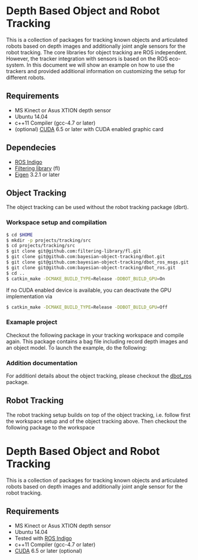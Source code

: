 
# Depth Based Object and Robot Tracking 

This is a collection of packages for tracking known objects and articulated
robots based on depth images and additionally joint angle sensors for the robot 
tracking. The core libraries for object tracking are ROS independent. However, 
the tracker integration with sensors is based on the ROS eco-system. In this 
document we will show an example on how to use the trackers and provided 
additional information on customizing the setup for different robots.

## Requirements
 * MS Kinect or Asus XTION depth sensor
 * Ubuntu 14.04
 * c++11 Compiler (gcc-4.7 or later)
 * (optional) [CUDA](https://developer.nvidia.com/cuda-downloads) 6.5 or later with CUDA enabled
   graphic card 

## Dependecies
 * [ROS Indigo](http://wiki.ros.org/indigo)
 * [Filtering library](https://github.com/filtering-library/fl) (fl)
 * [Eigen](http://eigen.tuxfamily.org/) 3.2.1 or later
 
## Object Tracking
The object tracking can be used without the robot tracking package (dbrt). 

### Workspace setup and compilation
```bash
$ cd $HOME
$ mkdir -p projects/tracking/src  
$ cd projects/tracking/src
$ git clone git@github.com:filtering-library/fl.git
$ git clone git@github.com:bayesian-object-tracking/dbot.git
$ git clone git@github.com:bayesian-object-tracking/dbot_ros_msgs.git
$ git clone git@github.com:bayesian-object-tracking/dbot_ros.git
$ cd ..
$ catkin_make -DCMAKE_BUILD_TYPE=Release -DDBOT_BUILD_GPU=On
```
If no CUDA enabled device is available, you can deactivate the GPU implementation via 
```bash
$ catkin_make -DCMAKE_BUILD_TYPE=Release -DDBOT_BUILD_GPU=Off
```

### Examaple project 

Checkout the following package in your tracking workspace and compile again. This package 
contains a bag file including record depth images and an object model. To launch the example, 
do the following:

### Addition documentation

For additionl details about the object tracking, please checkout the [dbot_ros](https://github.com/bayesian-object-tracking/dbot_ros/blob/master/README.md) package.

## Robot Tracking

The robot tracking setup builds on top of the object tracking, i.e. follow first the workspace setup and of the object tracking above. Then checkout the following package to the workspace








# Depth Based Object and Robot Tracking 

This is a collection of packages for tracking known objects and articulated 
robots based on depth images and additionally joint angle sensor for the robot 
tracking.

## Requirements
 * MS Kinect or Asus XTION depth sensor
 * Ubuntu 14.04
 * Tested with [ROS Indigo](http://wiki.ros.org/indigo)
 * c++11 Compiler (gcc-4.7 or later)
 * [CUDA](https://developer.nvidia.com/cuda-downloads) 6.5 or later (optional)

